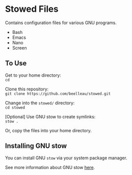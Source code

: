 # Stowed Files
Contains configuration files for various GNU programs.  
- Bash  
- Emacs  
- Nano  
- Screen  

## To Use
Get to your home directory:  
`cd`  

Clone this repository:  
`git clone https://github.com/beelleau/stowed.git`  

Change into the `stowed/` directory:  
`cd stowed`  

[Optional] Use GNU stow to create symlinks:  
`stow .`  

Or, copy the files into your home directory.  

## Installing GNU stow
You can install GNU `stow` via your system package manager.  

See more information about GNU stow [here](https://www.gnu.org/software/stow/).
